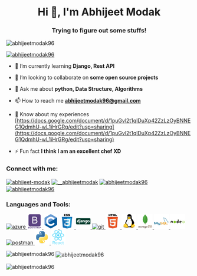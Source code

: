 <h1 align="center">Hi 👋, I'm Abhijeet Modak</h1>
<h3 align="center">Trying to figure out some stuffs!</h3>

<p align="left"> <img src="https://komarev.com/ghpvc/?username=abhijeetmodak96&label=Profile%20views&color=0e75b6&style=flat" alt="abhijeetmodak96" /> </p>

<p align="left"> <a href="https://github.com/ryo-ma/github-profile-trophy"><img src="https://github-profile-trophy.vercel.app/?username=abhijeetmodak96" alt="abhijeetmodak96" /></a> </p>

- 🌱 I’m currently learning **Django, Rest API**

- 👯 I’m looking to collaborate on **some open source projects**

- 💬 Ask me about **python, Data Structure, Algorithms**

- 📫 How to reach me **abhijeetmodak96@gmail.com**

- 📄 Know about my experiences [https://docs.google.com/document/d/1puGvl2t1qIDuXp42ZzLzOyBNNEG1QdmhU-wL1iHrGRg/edit?usp=sharing](https://docs.google.com/document/d/1puGvl2t1qIDuXp42ZzLzOyBNNEG1QdmhU-wL1iHrGRg/edit?usp=sharing)

- ⚡ Fun fact **I think I am an excellent chef XD**

<h3 align="left">Connect with me:</h3>
<p align="left">
<a href="https://linkedin.com/in/abhijeet-modak" target="blank"><img align="center" src="https://raw.githubusercontent.com/rahuldkjain/github-profile-readme-generator/master/src/images/icons/Social/linked-in-alt.svg" alt="abhijeet-modak" height="30" width="40" /></a>
<a href="https://instagram.com/__abhijeetmodak" target="blank"><img align="center" src="https://raw.githubusercontent.com/rahuldkjain/github-profile-readme-generator/master/src/images/icons/Social/instagram.svg" alt="__abhijeetmodak" height="30" width="40" /></a>
<a href="https://www.hackerrank.com/abhijeetmodak96" target="blank"><img align="center" src="https://raw.githubusercontent.com/rahuldkjain/github-profile-readme-generator/master/src/images/icons/Social/hackerrank.svg" alt="abhijeetmodak96" height="30" width="40" /></a>
<a href="https://auth.geeksforgeeks.org/user/abhijeetmodak96" target="blank"><img align="center" src="https://raw.githubusercontent.com/rahuldkjain/github-profile-readme-generator/master/src/images/icons/Social/geeks-for-geeks.svg" alt="abhijeetmodak96" height="30" width="40" /></a>
</p>

<h3 align="left">Languages and Tools:</h3>
<p align="left"> <a href="https://azure.microsoft.com/en-in/" target="_blank"> <img src="https://www.vectorlogo.zone/logos/microsoft_azure/microsoft_azure-icon.svg" alt="azure" width="40" height="40"/> </a> <a href="https://getbootstrap.com" target="_blank"> <img src="https://raw.githubusercontent.com/devicons/devicon/master/icons/bootstrap/bootstrap-plain-wordmark.svg" alt="bootstrap" width="40" height="40"/> </a> <a href="https://www.cprogramming.com/" target="_blank"> <img src="https://raw.githubusercontent.com/devicons/devicon/master/icons/c/c-original.svg" alt="c" width="40" height="40"/> </a> <a href="https://www.w3schools.com/css/" target="_blank"> <img src="https://raw.githubusercontent.com/devicons/devicon/master/icons/css3/css3-original-wordmark.svg" alt="css3" width="40" height="40"/> </a> <a href="https://www.djangoproject.com/" target="_blank"> <img src="https://raw.githubusercontent.com/devicons/devicon/master/icons/django/django-original.svg" alt="django" width="40" height="40"/> </a> <a href="https://git-scm.com/" target="_blank"> <img src="https://www.vectorlogo.zone/logos/git-scm/git-scm-icon.svg" alt="git" width="40" height="40"/> </a> <a href="https://www.w3.org/html/" target="_blank"> <img src="https://raw.githubusercontent.com/devicons/devicon/master/icons/html5/html5-original-wordmark.svg" alt="html5" width="40" height="40"/> </a> <a href="https://www.linux.org/" target="_blank"> <img src="https://raw.githubusercontent.com/devicons/devicon/master/icons/linux/linux-original.svg" alt="linux" width="40" height="40"/> </a> <a href="https://www.mongodb.com/" target="_blank"> <img src="https://raw.githubusercontent.com/devicons/devicon/master/icons/mongodb/mongodb-original-wordmark.svg" alt="mongodb" width="40" height="40"/> </a> <a href="https://www.mysql.com/" target="_blank"> <img src="https://raw.githubusercontent.com/devicons/devicon/master/icons/mysql/mysql-original-wordmark.svg" alt="mysql" width="40" height="40"/> </a> <a href="https://nodejs.org" target="_blank"> <img src="https://raw.githubusercontent.com/devicons/devicon/master/icons/nodejs/nodejs-original-wordmark.svg" alt="nodejs" width="40" height="40"/> </a> <a href="https://postman.com" target="_blank"> <img src="https://www.vectorlogo.zone/logos/getpostman/getpostman-icon.svg" alt="postman" width="40" height="40"/> </a> <a href="https://www.python.org" target="_blank"> <img src="https://raw.githubusercontent.com/devicons/devicon/master/icons/python/python-original.svg" alt="python" width="40" height="40"/> </a> <a href="https://reactjs.org/" target="_blank"> <img src="https://raw.githubusercontent.com/devicons/devicon/master/icons/react/react-original-wordmark.svg" alt="react" width="40" height="40"/> </a> </p>

<p><img align="left" src="https://github-readme-stats.vercel.app/api/top-langs?username=abhijeetmodak96&show_icons=true&locale=en&layout=compact" alt="abhijeetmodak96" /></p>

<p>&nbsp;<img align="center" src="https://github-readme-stats.vercel.app/api?username=abhijeetmodak96&show_icons=true&locale=en" alt="abhijeetmodak96" /></p>

<p><img align="center" src="https://github-readme-streak-stats.herokuapp.com/?user=abhijeetmodak96&" alt="abhijeetmodak96" /></p>

